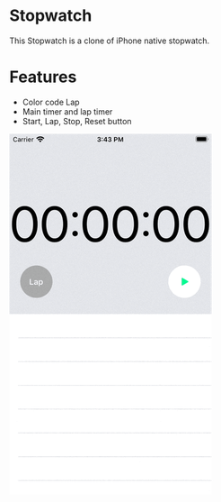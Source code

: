 # Stopwatch
This Stopwatch is a clone of iPhone native stopwatch.


# Features
- Color code Lap
- Main timer and lap timer
- Start, Lap, Stop, Reset button


![](Stopwatch.gif)
